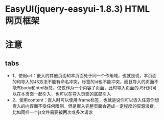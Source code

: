 # EasyUI(jquery-easyui-1.8.3) HTML 网页框架

# 注意
## tabs
- 1、使用url：嵌入的其他页面和本页面处于同一个作用域，也就是说，本页面的和导入的JS方法不能有命名冲突，标签的id也不能冲突，而且导入的页面不能有body和html标签，仅仅作为一个内容子页面，此时导入页面的JS代码可以在本页面一起引入，也可以在导入页面的底部引入
- 2、使用content：嵌入时可以使用iframe标签，也就是说你可以嵌入任意你想嵌入的内容而不受任何限制，但是嵌入完整页面会造成一定程度的资源浪费，比如同样一个js文件需要被两次或多次请求
